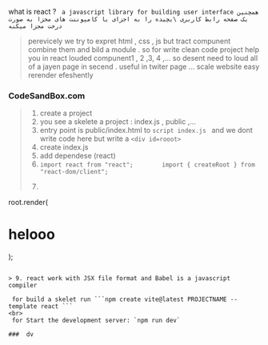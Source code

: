 what is react ?‌ ` a javascript library for building user interface همچنین یک صفحه رابط کاربری \یچیده را به اجزای یا کامپوننت های مجزا به صورت درخت مجزا میکنه`
<br>
> perevicely we try to expret html , css , js but tract compunent combine them and bild a module . so for write clean code project help you
> in react louded compunent1 , 2 ,3, 4 ,... so desent need to loud all of a jayen page in secend . useful in twiter page ...
> scale website easy
> rerender efeshently

### CodeSandBox.com

> 1. create a project
> 2. you see a skelete a project : index.js , public ,...
> 3. entry point is public/index.html to `script index.js ` and we dont write code here but write a `<div id=rooot> `
> 4. create index.js
> 5. add dependese (react)
> 6. `import react from "react";        import { createRoot } from "react-dom/client";`
> 7. ```const root = createRoot(document.getElementById("app"));
root.render(<h1>helooo</h1>);
```

> 9. react work with JSX file format and Babel is a javascript compiler
 
 for build a skelet run ```npm create vite@latest PROJECTNAME --template react ```
<br>
 for Start the development server: `npm run dev`

###  dv


































